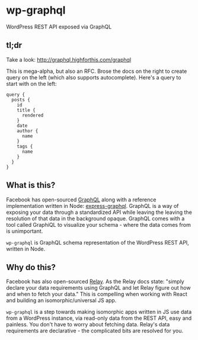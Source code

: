 # wp-graphql
WordPress REST API exposed via GraphQL

## tl;dr

Take a look: http://graphql.highforthis.com/graphql

This is mega-alpha, but also an RFC. Brose the docs on the right to create query on the left (which also supports autocomplete). Here's a query to start with on the left:

```
query {
  posts {
    id
    title {
      rendered
    }
    date
    author {
      name
    }
    tags {
      name
    }
  }
}
```

## What is this?

Facebook has open-sourced [GraphQL](http://graphql.org/) along with a reference implementation written in Node: [express-graphql](https://github.com/graphql/express-graphql). GraphQL is a way of exposing your data through a standardized API while leaving the leaving the resolution of that data in the background opaque. GraphQL comes with a tool called GraphiQL to visualize your schema - where the data comes from is unimportant.

`wp-graphql` is GraphQL schema representation of the WordPress REST API, written in Node.

## Why do this?

Facebook has also open-sourced [Relay](https://facebook.github.io/relay/). As the Relay docs state: "simply declare your data requirements using GraphQL and let Relay figure out how and when to fetch your data." This is compelling when working with React and building an isomorphic/universal JS app.

`wp-graphql` is a step towards making isomorphic apps written in JS use data from a WordPress instance, via read-only data from the REST API, easy and painless. You don't have to worry about fetching data. Relay's data requirements are declarative - the complicated bits are resolved for you.

